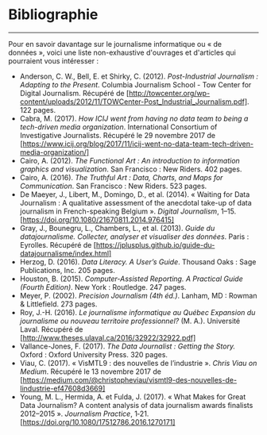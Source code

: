 # Bibliographie

-----

Pour en savoir davantage sur le journalisme informatique ou «&nbsp;de données&nbsp;», voici une liste non-exhaustive d'ouvrages et d'articles qui pourraient vous intéresser&nbsp;:

* Anderson, C. W., Bell, E. et Shirky, C. (2012). *Post-Industrial Journalism&nbsp;: Adapting to the Present*. Columbia Journalism School - Tow Center for Digital Journalism. Récupéré de [http://towcenter.org/wp-content/uploads/2012/11/TOWCenter-Post_Industrial_Journalism.pdf]. 122 pages.
* Cabra, M. (2017). *How ICIJ went from having no data team to being a tech-driven media organization*. International Consortium of Investigative Journalists. Récupéré le 29 novembre 2017 de [https://www.icij.org/blog/2017/11/icij-went-no-data-team-tech-driven-media-organization/]
* Cairo, A. (2012). *The Functional Art&nbsp;: An introduction to information graphics and visualization*. San Francisco&nbsp;: New Riders. 402 pages.
* Cairo, A. (2016). *The Truthful Art&nbsp;: Data, Charts, and Maps for Communication*. San Francisco&nbsp;: New Riders. 523 pages.
* De Maeyer, J., Libert, M., Domingo, D., et al. (2014). «&nbsp;Waiting for Data Journalism&nbsp;: A qualitative assessment of the anecdotal take-up of data journalism in French-speaking Belgium&nbsp;». *Digital Journalism*, 1–15. [https://doi.org/10.1080/21670811.2014.976415]
* Gray, J., Bounegru, L., Chambers, L., et al. (2013). *Guide du datajournalisme. Collecter, analyser et visualiser des données*. Paris : Eyrolles. Récupéré de [https://jplusplus.github.io/guide-du-datajournalisme/index.html]
* Herzog, D. (2016). *Data Literacy. A User’s Guide*. Thousand Oaks&nbsp;: Sage Publications, Inc. 205 pages.
* Houston, B. (2015). *Computer-Assisted Reporting. A Practical Guide (Fourth Edition)*. New York : Routledge. 247 pages.
* Meyer, P. (2002). *Precision Journalism (4th éd.)*. Lanham, MD&nbsp;: Rowman & Littlefield. 273 pages.
* Roy, J.-H. (2016). *Le journalisme informatique au Québec Expansion du journalisme ou nouveau territoire professionnel?* (M. A.). Université Laval. Récupéré de [http://www.theses.ulaval.ca/2016/32922/32922.pdf]
* Vallance-Jones, F. (2017). *The Data Journalist&nbsp;: Getting the Story.* Oxford : Oxford University Press. 320 pages.
* Viau, C. (2017). «&nbsp;VisMTL9&nbsp;: des nouvelles de l’industrie&nbsp;». *Chris Viau on Medium*. Récupéré le 13 novembre 2017 de [https://medium.com/@christopheviau/vismtl9-des-nouvelles-de-lindustrie-ef47608d3669]
* Young, M. L., Hermida, A. et Fulda, J. (2017). «&nbsp;What Makes for Great Data Journalism? A content analysis of data journalism awards finalists 2012–2015&nbsp;». *Journalism Practice*, 1‑21. [https://doi.org/10.1080/17512786.2016.1270171]
